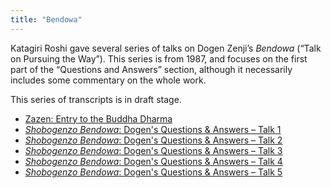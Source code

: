 ```yaml
---
title: "Bendowa"
---
```


Katagiri Roshi gave several series of talks on Dogen Zenji’s *Bendowa* (“Talk on Pursuing the Way”). This series is from 1987, and focuses on the first part of the “Questions and Answers” section, although it necessarily includes some commentary on the whole work.

This series of transcripts is in draft stage. 

- [Zazen: Entry to the Buddha Dharma](1987-03-07-Zazen-Entry-to-the-Buddha-Dharma)
- [*Shobogenzo Bendowa*: Dogen's Questions & Answers – Talk 1](1987-03-11-Bendowa-Talk-1)
- [*Shobogenzo Bendowa*: Dogen's Questions & Answers – Talk 2](1987-03-12-Bendowa-Talk-2)
- [*Shobogenzo Bendowa*: Dogen's Questions & Answers – Talk 3](1987-03-13-Bendowa-Talk-3)
- [*Shobogenzo Bendowa*: Dogen's Questions & Answers – Talk 4](1987-03-14-Bendowa-Talk-4)
- [*Shobogenzo Bendowa*: Dogen's Questions & Answers – Talk 5](1987-03-15-Bendowa-Talk-5)
